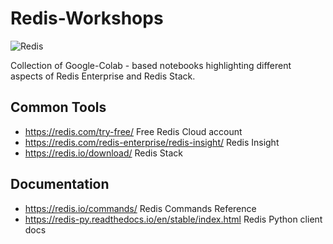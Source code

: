 # Redis-Workshops

![Redis](https://redis.com/wp-content/themes/wpx/assets/images/logo-redis.svg?auto=webp&quality=85,75&width=120)

Collection of Google-Colab - based notebooks highlighting different aspects of Redis Enterprise and Redis Stack.

## Common Tools

- https://redis.com/try-free/ Free Redis Cloud account
- https://redis.com/redis-enterprise/redis-insight/ Redis Insight
- https://redis.io/download/ Redis Stack

## Documentation

- https://redis.io/commands/ Redis Commands Reference
- https://redis-py.readthedocs.io/en/stable/index.html Redis Python client docs
